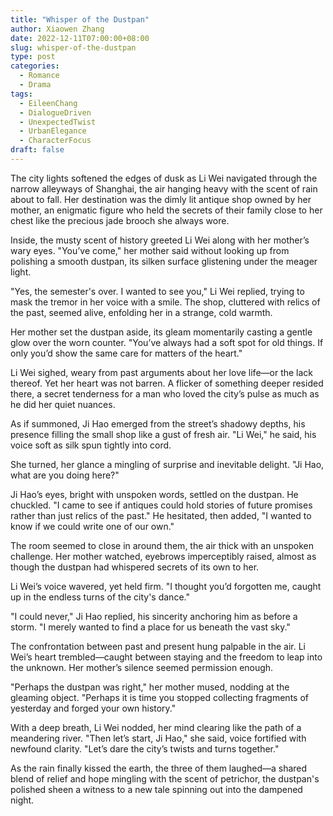 ```yaml
---
title: "Whisper of the Dustpan"
author: Xiaowen Zhang
date: 2022-12-11T07:00:00+08:00
slug: whisper-of-the-dustpan
type: post
categories:
  - Romance
  - Drama
tags:
  - EileenChang
  - DialogueDriven
  - UnexpectedTwist
  - UrbanElegance
  - CharacterFocus
draft: false
---
```


The city lights softened the edges of dusk as Li Wei navigated through the narrow alleyways of Shanghai, the air hanging heavy with the scent of rain about to fall. Her destination was the dimly lit antique shop owned by her mother, an enigmatic figure who held the secrets of their family close to her chest like the precious jade brooch she always wore.

Inside, the musty scent of history greeted Li Wei along with her mother’s wary eyes. "You’ve come," her mother said without looking up from polishing a smooth dustpan, its silken surface glistening under the meager light. 

"Yes, the semester's over. I wanted to see you," Li Wei replied, trying to mask the tremor in her voice with a smile. The shop, cluttered with relics of the past, seemed alive, enfolding her in a strange, cold warmth.

Her mother set the dustpan aside, its gleam momentarily casting a gentle glow over the worn counter. "You’ve always had a soft spot for old things. If only you’d show the same care for matters of the heart."

Li Wei sighed, weary from past arguments about her love life—or the lack thereof. Yet her heart was not barren. A flicker of something deeper resided there, a secret tenderness for a man who loved the city’s pulse as much as he did her quiet nuances.

As if summoned, Ji Hao emerged from the street’s shadowy depths, his presence filling the small shop like a gust of fresh air. "Li Wei," he said, his voice soft as silk spun tightly into cord. 

She turned, her glance a mingling of surprise and inevitable delight. "Ji Hao, what are you doing here?"

Ji Hao’s eyes, bright with unspoken words, settled on the dustpan. He chuckled. "I came to see if antiques could hold stories of future promises rather than just relics of the past." He hesitated, then added, "I wanted to know if we could write one of our own."

The room seemed to close in around them, the air thick with an unspoken challenge. Her mother watched, eyebrows imperceptibly raised, almost as though the dustpan had whispered secrets of its own to her.

Li Wei’s voice wavered, yet held firm. "I thought you’d forgotten me, caught up in the endless turns of the city's dance."

"I could never," Ji Hao replied, his sincerity anchoring him as before a storm. "I merely wanted to find a place for us beneath the vast sky."

The confrontation between past and present hung palpable in the air. Li Wei’s heart trembled—caught between staying and the freedom to leap into the unknown. Her mother’s silence seemed permission enough.

"Perhaps the dustpan was right," her mother mused, nodding at the gleaming object. "Perhaps it is time you stopped collecting fragments of yesterday and forged your own history."

With a deep breath, Li Wei nodded, her mind clearing like the path of a meandering river. "Then let’s start, Ji Hao," she said, voice fortified with newfound clarity. "Let’s dare the city’s twists and turns together."

As the rain finally kissed the earth, the three of them laughed—a shared blend of relief and hope mingling with the scent of petrichor, the dustpan's polished sheen a witness to a new tale spinning out into the dampened night.